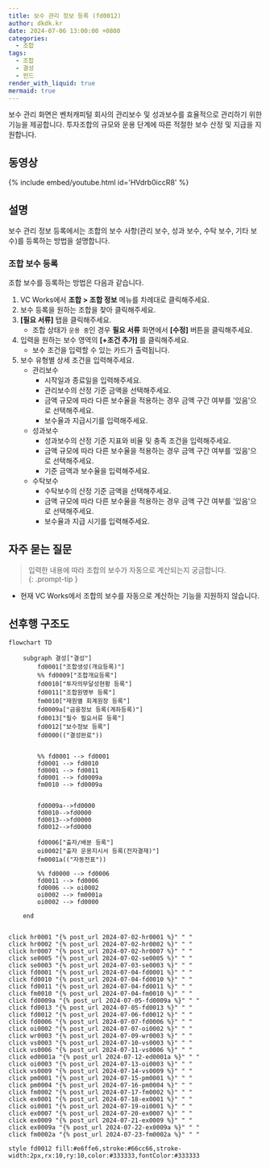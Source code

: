 ```yaml
---
title: 보수 관리 정보 등록 (fd0012)
author: dkdk.kr
date: 2024-07-06 13:00:00 +0800
categories:
  - 조합
tags:
  - 조합
  - 결성
  - 펀드
render_with_liquid: true
mermaid: true
---
```

보수 관리 화면은 벤처캐피털 회사의 관리보수 및 성과보수를 효율적으로 관리하기 위한 기능을 제공합니다. 투자조합의 규모와 운용 단계에 따른 적절한 보수 산정 및 지급을 지원합니다.

## 동영상

{% include embed/youtube.html id='HVdrb0iccR8' %}

## 설명
보수 관리 정보 등록에서는 조합의 보수 사항(관리 보수, 성과 보수, 수탁 보수, 기타 보수)를 등록하는 방법을 설명합니다.
### 조합 보수 등록

조합 보수를 등록하는 방법은 다음과 같습니다.

1. VC Works에서 **조합 > 조합 정보** 메뉴를 차례대로 클릭해주세요.    
2. 보수 등록을 원하는 조합을 찾아 클릭해주세요.    
3. **[필요 서류]** 탭을 클릭해주세요.    
    - 조합 상태가 `운용 중`인 경우 **필요 서류** 화면에서 **[수정]** 버튼을 클릭해주세요.        
4. 입력을 원하는 보수 영역의 **[+조건 추가]** 를 클릭해주세요.    
    - 보수 조건을 입력할 수 있는 카드가 출력됩니다.        
5. 보수 유형별 상세 조건을 입력해주세요.    
    - 관리보수        
        - 시작일과 종료일을 입력해주세요.            
        - 관리보수의 산정 기준 금액을 선택해주세요.            
        - 금액 규모에 따라 다른 보수율을 적용하는 경우 금액 구간 여부를 '있음'으로 선택해주세요.            
        - 보수율과 지급시기를 입력해주세요.            
    - 성과보수        
        - 성과보수의 산정 기준 지표와 비율 및 충족 조건을 입력해주세요.            
        - 금액 규모에 따라 다른 보수율을 적용하는 경우 금액 구간 여부를 '있음'으로 선택해주세요.            
        - 기준 금액과 보수율을 입력해주세요.            
    - 수탁보수        
        - 수탁보수의 산정 기준 금액을 선택해주세요.            
        - 금액 규모에 따라 다른 보수율을 적용하는 경우 금액 구간 여부를 '있음'으로 선택해주세요.            
        - 보수율과 지급 시기를 입력해주세요.            

## 자주 묻는 질문

> 입력한 내용에 따라 조합의 보수가 자동으로 계산되는지 궁금합니다.  
 {: .prompt-tip }
- 현재 VC Works에서 조합의 보수를 자동으로 계산하는 기능을 지원하지 않습니다.




## 선후행 구조도

```mermaid
flowchart TD

    subgraph 결성["결성"]
        fd0001["조합생성(개요등록)"]
        %% fd0009["조합개요등록"]
        fd0010["투자의무달성현황 등록"]
        fd0011["조합원명부 등록"]
        fm0010["재원별 회계원장 등록"]
        fd0009a["금융정보 등록(계좌등록)"]
        fd0013["필수 필요서류 등록"]
        fd0012["보수정보 등록"]
        fd0000(("결성완료"))

        
        %% fd0001 --> fd0001
        fd0001 --> fd0010
        fd0001 --> fd0011 
        fd0001 --> fd0009a 
        fm0010 --> fd0009a


        fd0009a-->fd0000
        fd0010-->fd0000
        fd0013-->fd0000
        fd0012-->fd0000

        fd0006["출자/배분 등록"]
        oi0002["출자 운용지시서 등록(전자결재)"]
        fm0001a(("자동전표"))

        %% fd0000 --> fd0006
        fd0011 --> fd0006
        fd0006 --> oi0002 
        oi0002 --> fm0001a
        oi0002 --> fd0000

    end

    
click hr0001 "{% post_url 2024-07-02-hr0001 %}" " "
click hr0002 "{% post_url 2024-07-02-hr0002 %}" " "
click hr0007 "{% post_url 2024-07-02-hr0007 %}" " "
click se0005 "{% post_url 2024-07-02-se0005 %}" " "
click se0003 "{% post_url 2024-07-03-se0003 %}" " "
click fd0001 "{% post_url 2024-07-04-fd0001 %}" " "
click fd0010 "{% post_url 2024-07-04-fd0010 %}" " "
click fd0011 "{% post_url 2024-07-04-fd0011 %}" " "
click fm0010 "{% post_url 2024-07-04-fm0010 %}" " "
click fd0009a "{% post_url 2024-07-05-fd0009a %}" " "
click fd0013 "{% post_url 2024-07-05-fd0013 %}" " "
click fd0012 "{% post_url 2024-07-06-fd0012 %}" " "
click fd0006 "{% post_url 2024-07-07-fd0006 %}" " "
click oi0002 "{% post_url 2024-07-07-oi0002 %}" " "
click wr0003 "{% post_url 2024-07-09-wr0003 %}" " "
click vs0003 "{% post_url 2024-07-10-vs0003 %}" " "
click vs0006 "{% post_url 2024-07-11-vs0006 %}" " "
click ed0001a "{% post_url 2024-07-12-ed0001a %}" " "
click oi0003 "{% post_url 2024-07-13-oi0003 %}" " "
click vs0009 "{% post_url 2024-07-14-vs0009 %}" " "
click pm0001 "{% post_url 2024-07-15-pm0001 %}" " "
click pm0004 "{% post_url 2024-07-16-pm0004 %}" " "
click fm0002 "{% post_url 2024-07-17-fm0002 %}" " "
click ex0001 "{% post_url 2024-07-18-ex0001 %}" " "
click oi0001 "{% post_url 2024-07-19-oi0001 %}" " "
click ex0007 "{% post_url 2024-07-20-ex0007 %}" " "
click ex0009 "{% post_url 2024-07-21-ex0009 %}" " "
click ex0009a "{% post_url 2024-07-22-ex0009a %}" " "
click fm0002a "{% post_url 2024-07-23-fm0002a %}" " "

style fd0012 fill:#e6ffe6,stroke:#66cc66,stroke-width:2px,rx:10,ry:10,color:#333333,fontColor:#333333

```
